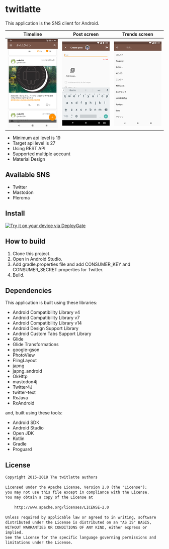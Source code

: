 twitlatte
====

This application is the SNS client for Android\.

|Timeline|Post screen|Trends screen|
|---|---|---|
|![Timeline](readme_image/home.png)|![Post screen](readme_image/post.png)|![Trends screen](readme_image/trends.png)|

* Minimum api level is 19
* Target api level is 27
* Using REST API
* Supported multiple account
* Material Design

## Available SNS
* Twitter
* Mastodon
* Pleroma

## Install

[<img src="https://dply.me/vjtth8/button/large" alt="Try it on your device via DeployGate">](https://dply.me/vjtth8#install)

## How to build

1. Clone this project\.
2. Open in Android Studio\.
3. Add gradle.properties file and add CONSUMER_KEY and CONSUMER_SECRET properties for Twitter\.
4. Build\.

## Dependencies

This application is built using these libraries\:

* Android Compatibility Library v4
* Android Compatibility Library v7
* Android Compatibility Library v14
* Android Design Support Library
* Android Custom Tabs Support Library
* Glide
* Glide Transformations
* google-gson
* PhotoView
* FlingLayout
* japng
* japng_android
* OkHttp
* mastodon4j
* Twitter4J
* twitter-text
* RxJava
* RxAndroid

and, built using these tools\:

* Android SDK
* Android Studio
* Open JDK
* Kotlin
* Gradle
* Proguard

## License

~~~~
Copyright 2015-2018 The twitlatte authors

Licensed under the Apache License, Version 2.0 (the "License");
you may not use this file except in compliance with the License.
You may obtain a copy of the License at

    http://www.apache.org/licenses/LICENSE-2.0

Unless required by applicable law or agreed to in writing, software
distributed under the License is distributed on an "AS IS" BASIS,
WITHOUT WARRANTIES OR CONDITIONS OF ANY KIND, either express or implied.
See the License for the specific language governing permissions and
limitations under the License.
~~~~
